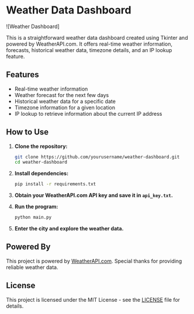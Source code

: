 # Weather Data Dashboard

![Weather Dashboard]

This is a straightforward weather data dashboard created using Tkinter and powered by WeatherAPI.com. It offers real-time weather information, forecasts, historical weather data, timezone details, and an IP lookup feature.

## Features

- Real-time weather information
- Weather forecast for the next few days
- Historical weather data for a specific date
- Timezone information for a given location
- IP lookup to retrieve information about the current IP address

## How to Use

1. **Clone the repository:**

   ```bash
   git clone https://github.com/yourusername/weather-dashboard.git
   cd weather-dashboard
   ```

2. **Install dependencies:**

   ```bash
   pip install -r requirements.txt
   ```

3. **Obtain your WeatherAPI.com API key and save it in `api_key.txt`.**

4. **Run the program:**

   ```bash
   python main.py
   ```

5. **Enter the city and explore the weather data.**

## Powered By

This project is powered by [WeatherAPI.com](https://www.weatherapi.com/). Special thanks for providing reliable weather data.

## License

This project is licensed under the MIT License - see the [LICENSE](LICENSE) file for details.